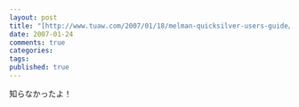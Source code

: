 ```yaml
---
layout: post
title: "[http://www.tuaw.com/2007/01/18/melman-quicksilver-users-guide/:title=Melman Quicksilver Users Guide]"
date: 2007-01-24
comments: true
categories:
tags:
published: true
---
```



知らなかったよ！
